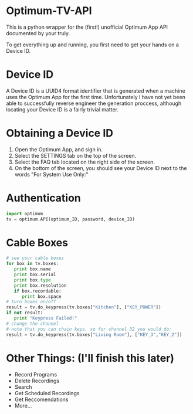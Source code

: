 # Optimum-TV-API

This is a python wrapper for the (first!) unofficial Optimum App API documented by your truly.

To get everything up and running, you first need to get your hands on a Device ID.
# Device ID
A Device ID is a UUID4 format identifier that is generated when a machine uses the Optimum App for the first time. Unfortunately I have not yet been able to successfully reverse engineer the generation proccess, although locating your Device ID is a fairly trivial matter. 

# Obtaining a Device ID
1. Open the Optimum App, and sign in.
2. Select the SETTINGS tab on the top of the screen.
3. Select the FAQ tab located on the right side of the screen.
4. On the bottom of the screen, you should see your Device ID next to the words "For System Use Only:"

# Authentication
```python
import optimum
tv = optimum.API(optimum_ID, password, device_ID)
```
# Cable Boxes
```python
# see your cable boxes
for box in tv.boxes:
   print box.name
   print box.serial
   print box.type
   print box.resolution
   if box.recordable:
      print box.space
# turn boxes on/off
result = tv.do_keypress(tv.boxes["Kitchen"], ["KEY_POWER"])
if not result:
   print "Keypress Failed!"
# change the channel
# note that you can chain keys, so for channel 32 you would do:
result = tv.do_keypress(tv.boxes["Living Room"], ["KEY_3","KEY_2"])
```

# Other Things: (I'll finish this later)
- Record Programs
- Delete Recordings
- Search
- Get Scheduled Recordings
- Get Reccomendations
- More...
